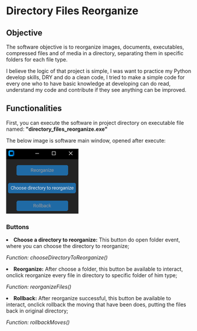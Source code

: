# <b>Directory Files Reorganize</b>

## <b>Objective</b> 

<p>The software objective is to reorganize images, documents, executables, compressed files and of media in a directory,
separating them in specific folders for each file type.</p>
<p>I believe the logic of that project is simple, I was want to practice my Python develop skills, DRY and do a 
clean code, I tried to make a simple code for every one who to have basic knowledge at developing can do read, 
understand my code and contribute if they see anything can be improved.</p>

## <b>Functionalities</b>
<p>First, you can execute the software in project directory on executable file named: <b>"directory_files_reorganize.exe"</b></p>
<p>The below image is software main window, opened after execute:</p>
<img src="resources/main_window.png">

### Buttons
<li><b>Choose a directory to reorganize:</b> This button do open folder event, where you can choose the directory to 
reorganize;</li>

<i>Function: chooseDirectoryToReorganize()</i>

<li><b>Reorganize:</b> After choose a folder, this button be available to interact, onclick reorganize every file 
in directory to specific folder of him type;</li>

<i>Function: reorganizeFiles()</i>

<li><b>Rollback:</b> After reorganize successful, this button be available to interact, onclick rollback
the moving that have been does, putting the files back in original directory;</li>

<i>Function: rollbackMoves()</i>
